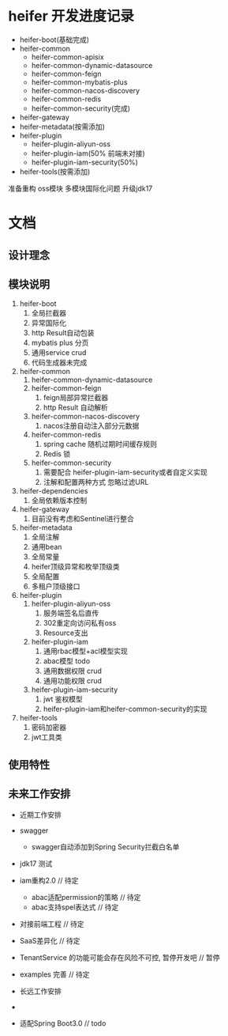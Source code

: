 # heifer 开发进度记录

- heifer-boot(基础完成)
- heifer-common
    - heifer-common-apisix
    - heifer-common-dynamic-datasource
    - heifer-common-feign
    - heifer-common-mybatis-plus
    - heifer-common-nacos-discovery
    - heifer-common-redis
    - heifer-common-security(完成)
- heifer-gateway
- heifer-metadata(按需添加)
- heifer-plugin
   - heifer-plugin-aliyun-oss
   - heifer-plugin-iam(50% 前端未对接)
   - heifer-plugin-iam-security(50%)
- heifer-tools(按需添加)


准备重构 oss模块 多模块国际化问题 升级jdk17


# 文档
## 设计理念
## 模块说明
1. heifer-boot
   1. 全局拦截器
   2. 异常国际化
   3. http Result自动包装
   4. mybatis plus 分页
   5. 通用service crud
   6. 代码生成器未完成
2. heifer-common
   1. heifer-common-dynamic-datasource
   2. heifer-common-feign
      1. feign局部异常拦截器
      2. http Result 自动解析
   3. heifer-common-nacos-discovery
      1. nacos注册自动注入部分元数据
   4. heifer-common-redis
      1. spring cache 随机过期时间缓存规则
      2. Redis 锁
   5. heifer-common-security
      1. 需要配合 heifer-plugin-iam-security或者自定义实现
      2. 注解和配置两种方式 忽略过滤URL
3. heifer-dependencies
   1. 全局依赖版本控制
4. heifer-gateway
   1. 目前没有考虑和Sentinel进行整合
5. heifer-metadata
   1. 全局注解
   2. 通用bean
   3. 全局常量
   4. heifer顶级异常和枚举顶级类
   5. 全局配置
   6. 多租户顶级接口
6. heifer-plugin
   1. heifer-plugin-aliyun-oss
      1. 服务端签名后直传
      2. 302重定向访问私有oss
      3. Resource支出
   2. heifer-plugin-iam
      1. 通用rbac模型+acl模型实现
      2. abac模型 todo
      3. 通用数据权限 crud
      4. 通用功能权限 crud
   3. heifer-plugin-iam-security
      1. jwt 鉴权模型
      2. heifer-plugin-iam和heifer-common-security的实现
7. heifer-tools
   1. 密码加密器
   2. jwt工具类

## 使用特性

## 未来工作安排
- 近期工作安排
- swagger
  - swagger自动添加到Spring Security拦截白名单
- jdk17 测试
- iam重构2.0 // 待定
  - abac适配permission的策略 // 待定
  - abac支持spel表达式 // 待定
- 对接前端工程  // 待定
- SaaS差异化 // 待定 
- TenantService 的功能可能会存在风险不可控, 暂停开发吧 // 暂停
- examples 完善 // 待定

- 长远工作安排
- 
- 适配Spring Boot3.0  // todo